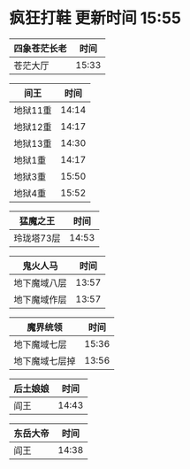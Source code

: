 # 疯狂打鞋 更新时间 15:55

| 四象苍茫长老   | 时间    |
|--------|-------|
| 苍茫大厅 | 15:33 |

| 间王   | 时间    |
|--------|-------|
| 地狱11重 | 14:14 |
| 地狱12重 | 14:17 |
| 地狱13重 | 14:30 |
| 地狱1重 | 14:17 |
| 地狱3重 | 15:50 |
| 地狱4重 | 15:52 |

| 猛魔之王   | 时间    |
|--------|-------|
| 玲珑塔73层 | 14:53 |

| 鬼火人马   | 时间    |
|--------|-------|
| 地下魔域八层 | 13:57 |
| 地下魔域作层 | 13:57 |

| 魔界统领   | 时间    |
|--------|-------|
| 地下魔域七层 | 15:36 |
| 地下魔域七层掉 | 13:56 |

| 后土娘娘   | 时间    |
|--------|-------|
| 阎王 | 14:43 |

| 东岳大帝   | 时间    |
|--------|-------|
| 阎王 | 14:38 |
